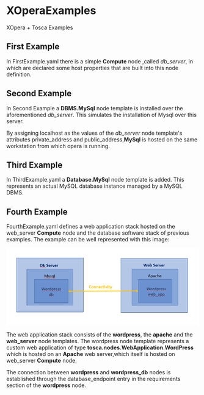 # XOperaExamples
XOpera + Tosca Examples
## First Example
In FirstExample.yaml there is a simple **Compute** 
node ,called *db_server*, in which are declared some host properties that are built into this node definition.

## Second Example

In Second Example a **DBMS.MySql** node template is installed over the aforementioned 
*db_server*. This simulates the installation of Mysql over this server.

By assigning localhost as the values of the *db_server* node template's attributes private_address and public_address,**MySql** is hosted on the same workstation from which opera is running.

## Third Example

In ThirdExample.yaml a **Database.MySql** node template is added. This represents an actual MySQL database instance managed by a MySQL DBMS.

## Fourth Example

FourthExample.yaml defines a web application stack hosted on the web_server **Compute** node and the database software stack of previous examples.
The example can be well represented with this image:

![alt text](https://github.com/RiccardoZanaboni/XOperaExamples/blob/main/FourtExample.PNG)


The web application stack consists of the **wordpress**, the **apache** and the
**web_server** node templates. The wordpress node template represents a custom web application of type
**tosca.nodes.WebApplication.WordPress** which is hosted on an **Apache** web server,which itself is hosted on web_server **Compute** node.

The connection between **wordpress** and **wordpress_db** nodes is established through the database_endpoint
entry in the requirements section of the **wordpress** node.
